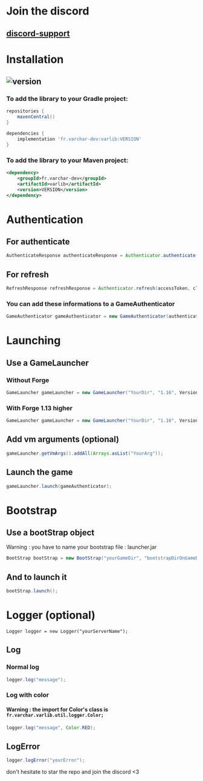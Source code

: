 # Join the discord

[discord-support]: https://discord.gg/CjfZQye3GV
## [discord-support]

# Installation

[version]: https://img.shields.io/maven-central/v/fr.varchar-dev/varlib.svg?label=Version
## ![version]

### To add the library to your Gradle project:

```groovy
repositories {
    mavenCentral()
}
```

```groovy
dependencies {
    implementation 'fr.varchar-dev:varlib:VERSION'
}
```

### To add the library to your Maven project:

```xml
<dependency>
    <groupId>fr.varchar-dev</groupId>
    <artifactId>varlib</artifactId>
    <version>VERSION</version>
</dependency>
```

# Authentication

## For authenticate

```java
AuthenticateResponse authenticateResponse = Authenticator.authenticate(username, password);
```

## For refresh 

```java
RefreshResponse refreshResponse = Authenticator.refresh(accessToken, clientToken);
```

### You can add these informations to a GameAuthenticator

```java
GameAuthenticator gameAuthenticator = new GameAuthenticator(authenticateResponse.getSelectedProfile().getName(), authenticateResponse.getAccessToken(), authenticateResponse.getSelectedProfile().getId());
```

# Launching

## Use a GameLauncher

### Without Forge

```java
GameLauncher gameLauncher = new GameLauncher("YourDir", "1.16", VersionType.VERSION_1_13_HIGHER, Type.VANILLA, FolderType.FLOW_UPDATER);
```

### With Forge 1.13 higher

```java
GameLauncher gameLauncher = new GameLauncher("YourDir", "1.16", VersionType.VERSION_1_13_HIGHER, Type.FORGE, FolderType.FLOW_UPDATER, "34.1.23", "1.16.3", "20200911.084530");
```

## Add vm arguments (optional)

```java
gameLauncher.getVmArgs().addAll(Arrays.asList("YourArg"));
```

## Launch the game

```java
gameLauncher.launch(gameAuthenticator);
```

# Bootstrap 

## Use a bootStrap object

Warning : you have to name your bootstrap file : launcher.jar

```java
BootStrap bootStrap = new BootStrap("yourGameDir", "bootstrapDirOnGameDir");
```

## And to launch it

```java
bootStrap.launch();
```

# Logger (optional)
```
Logger logger = new Logger("yourServerName");
```

## Log

### Normal log

```java
logger.log("message");
```

### Log with color

#### Warning : the import for Color's class is ``fr.varchar.varlib.util.logger.Color;``

```java
logger.log("message", Color.RED);
```

## LogError

```java
logger.logError("yourError");
```

don't hesitate to star the repo and join the discord <3

